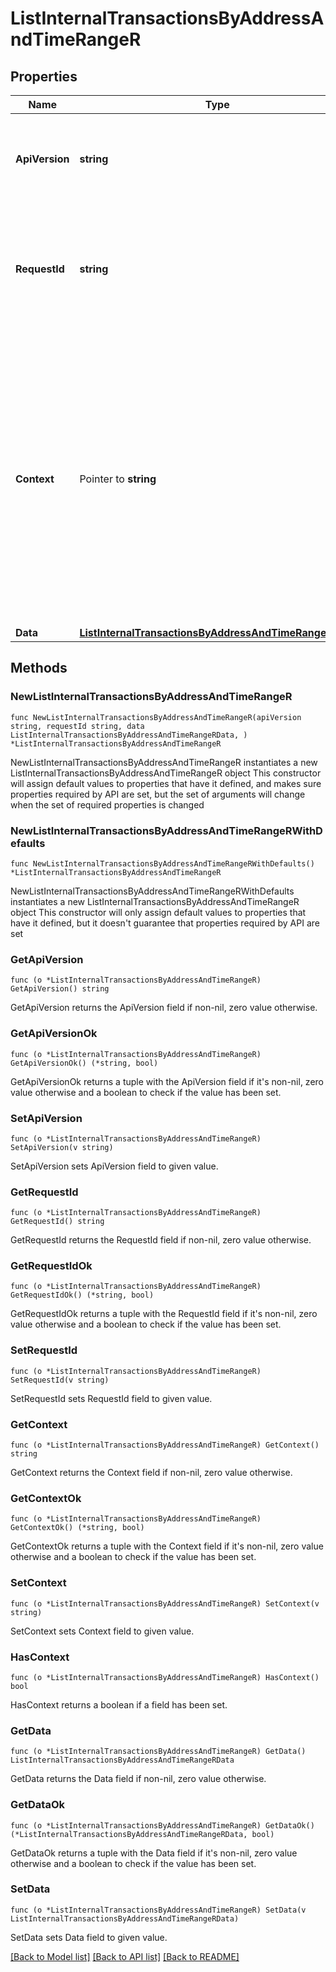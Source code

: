 # ListInternalTransactionsByAddressAndTimeRangeR

## Properties

Name | Type | Description | Notes
------------ | ------------- | ------------- | -------------
**ApiVersion** | **string** | Specifies the version of the API that incorporates this endpoint. | 
**RequestId** | **string** | Defines the ID of the request. The &#x60;requestId&#x60; is generated by Crypto APIs and it&#39;s unique for every request. | 
**Context** | Pointer to **string** | In batch situations the user can use the context to correlate responses with requests. This property is present regardless of whether the response was successful or returned as an error. &#x60;context&#x60; is specified by the user. | [optional] 
**Data** | [**ListInternalTransactionsByAddressAndTimeRangeRData**](ListInternalTransactionsByAddressAndTimeRangeRData.md) |  | 

## Methods

### NewListInternalTransactionsByAddressAndTimeRangeR

`func NewListInternalTransactionsByAddressAndTimeRangeR(apiVersion string, requestId string, data ListInternalTransactionsByAddressAndTimeRangeRData, ) *ListInternalTransactionsByAddressAndTimeRangeR`

NewListInternalTransactionsByAddressAndTimeRangeR instantiates a new ListInternalTransactionsByAddressAndTimeRangeR object
This constructor will assign default values to properties that have it defined,
and makes sure properties required by API are set, but the set of arguments
will change when the set of required properties is changed

### NewListInternalTransactionsByAddressAndTimeRangeRWithDefaults

`func NewListInternalTransactionsByAddressAndTimeRangeRWithDefaults() *ListInternalTransactionsByAddressAndTimeRangeR`

NewListInternalTransactionsByAddressAndTimeRangeRWithDefaults instantiates a new ListInternalTransactionsByAddressAndTimeRangeR object
This constructor will only assign default values to properties that have it defined,
but it doesn't guarantee that properties required by API are set

### GetApiVersion

`func (o *ListInternalTransactionsByAddressAndTimeRangeR) GetApiVersion() string`

GetApiVersion returns the ApiVersion field if non-nil, zero value otherwise.

### GetApiVersionOk

`func (o *ListInternalTransactionsByAddressAndTimeRangeR) GetApiVersionOk() (*string, bool)`

GetApiVersionOk returns a tuple with the ApiVersion field if it's non-nil, zero value otherwise
and a boolean to check if the value has been set.

### SetApiVersion

`func (o *ListInternalTransactionsByAddressAndTimeRangeR) SetApiVersion(v string)`

SetApiVersion sets ApiVersion field to given value.


### GetRequestId

`func (o *ListInternalTransactionsByAddressAndTimeRangeR) GetRequestId() string`

GetRequestId returns the RequestId field if non-nil, zero value otherwise.

### GetRequestIdOk

`func (o *ListInternalTransactionsByAddressAndTimeRangeR) GetRequestIdOk() (*string, bool)`

GetRequestIdOk returns a tuple with the RequestId field if it's non-nil, zero value otherwise
and a boolean to check if the value has been set.

### SetRequestId

`func (o *ListInternalTransactionsByAddressAndTimeRangeR) SetRequestId(v string)`

SetRequestId sets RequestId field to given value.


### GetContext

`func (o *ListInternalTransactionsByAddressAndTimeRangeR) GetContext() string`

GetContext returns the Context field if non-nil, zero value otherwise.

### GetContextOk

`func (o *ListInternalTransactionsByAddressAndTimeRangeR) GetContextOk() (*string, bool)`

GetContextOk returns a tuple with the Context field if it's non-nil, zero value otherwise
and a boolean to check if the value has been set.

### SetContext

`func (o *ListInternalTransactionsByAddressAndTimeRangeR) SetContext(v string)`

SetContext sets Context field to given value.

### HasContext

`func (o *ListInternalTransactionsByAddressAndTimeRangeR) HasContext() bool`

HasContext returns a boolean if a field has been set.

### GetData

`func (o *ListInternalTransactionsByAddressAndTimeRangeR) GetData() ListInternalTransactionsByAddressAndTimeRangeRData`

GetData returns the Data field if non-nil, zero value otherwise.

### GetDataOk

`func (o *ListInternalTransactionsByAddressAndTimeRangeR) GetDataOk() (*ListInternalTransactionsByAddressAndTimeRangeRData, bool)`

GetDataOk returns a tuple with the Data field if it's non-nil, zero value otherwise
and a boolean to check if the value has been set.

### SetData

`func (o *ListInternalTransactionsByAddressAndTimeRangeR) SetData(v ListInternalTransactionsByAddressAndTimeRangeRData)`

SetData sets Data field to given value.



[[Back to Model list]](../README.md#documentation-for-models) [[Back to API list]](../README.md#documentation-for-api-endpoints) [[Back to README]](../README.md)


